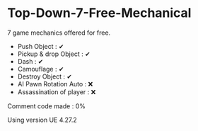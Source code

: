 # Top-Down-7-Free-Mechanical
7 game mechanics offered for free.

- Push Object : ✔
- Pickup & drop Object : ✔
- Dash : ✔
- Camouflage : ✔
- Destroy Object : ✔
- AI Pawn Rotation Auto : ❌
- Assassination of player : ❌

Comment code made : 0%

Using version UE 4.27.2
